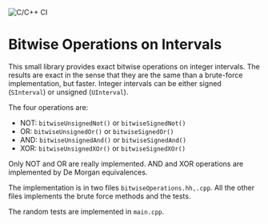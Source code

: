 ![C/C++ CI](https://github.com/orlarey/cpptemplate/workflows/C/C++%20CI/badge.svg)

# Bitwise Operations on Intervals
This small library provides exact bitwise operations on integer intervals. The results are exact in the sense that they are the same than a brute-force implementation, but faster. Integer intervals can be either signed (`SInterval`) or unsigned (`UInterval`). 

The four operations are:

- NOT: `bitwiseUnsignedNot()` or `bitwiseSignedNot()`
- OR: `bitwiseUnsignedOr()` or `bitwiseSignedOr()`
- AND: `bitwiseUnsignedAnd()` or `bitwiseSignedAnd()`
- XOR: `bitwiseUnsignedXOr()` or `bitwiseSignedXOr()`

Only NOT and OR are really implemented. AND and XOR operations are implemented by De Morgan equivalences.

The implementation is in two files `bitwiseOperations.hh,.cpp`. All the other files implements the brute force methods and the tests. 

The random tests are implemented in `main.cpp`.
